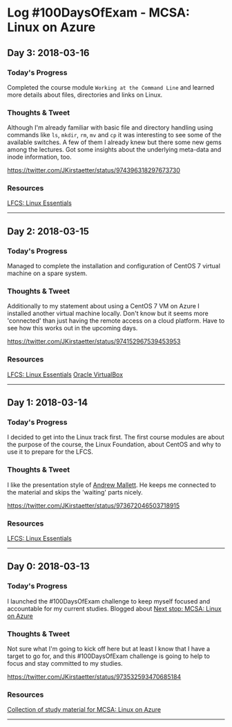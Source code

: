# Log #100DaysOfExam - MCSA: Linux on Azure

## Day 3: 2018-03-16

### Today's Progress
Completed the course module `Working at the Command Line` and learned more details about files, directories and links on Linux.

### Thoughts & Tweet
Although I'm already familiar with basic file and directory handling using commands like `ls`, `mkdir`, `rm`, `mv` and `cp` it was interesting to see some of the available switches. A few of them I already knew but there some new gems among the lectures.
Got some insights about the underlying meta-data and inode information, too.

https://twitter.com/JKirstaetter/status/974396318297673730

### Resources
[LFCS: Linux Essentials](https://app.pluralsight.com/library/courses/lfcs-red-hat-7-essentials)

---- 
## Day 2: 2018-03-15

### Today's Progress
Managed to complete the installation and configuration of CentOS 7 virtual machine on a spare system. 

### Thoughts & Tweet
Additionally to my statement about using a CentOS 7 VM on Azure I installed another virtual machine locally. Don't know but it seems more 'connected' than just having the remote access on a cloud platform. Have to see how this works out in the upcoming days.

https://twitter.com/JKirstaetter/status/974152967539453953

### Resources
[LFCS: Linux Essentials](https://app.pluralsight.com/library/courses/lfcs-red-hat-7-essentials)
[Oracle VirtualBox](https://www.virtualbox.org/)

---- 
## Day 1: 2018-03-14
### Today's Progress
I decided to get into the Linux track first. The first course modules are about the purpose of the course, the Linux Foundation, about CentOS and why to use it to prepare for the LFCS.

### Thoughts & Tweet
I like the presentation style of [Andrew Mallett](https://twitter.com/theurbanpenguin). He keeps me connected to the material and skips the 'waiting' parts nicely.

https://twitter.com/JKirstaetter/status/973672046503718915

### Resources
[LFCS: Linux Essentials](https://app.pluralsight.com/library/courses/lfcs-red-hat-7-essentials)

---- 
## Day 0: 2018-03-13
### Today's Progress
I launched the #100DaysOfExam challenge to keep myself focused and accountable for my current studies. Blogged about [Next stop: MCSA: Linux on Azure](https://jochen.kirstaetter.name/mcsa-linux-on-azure/)

### Thoughts & Tweet
Not sure what I'm going to kick off here but at least I know that I have a target to go for, and this #100DaysOfExam challenge is going to help to focus and stay committed to my studies.

https://twitter.com/JKirstaetter/status/973532593470685184

### Resources
[Collection of study material for MCSA: Linux on Azure](../resources/Microsoft/mcsa-linux-on-azure.md)

---- 